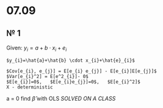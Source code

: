 # 07.09 
## № 1
Given:
	$y_{i} = a + b  \cdot x_{i}+ e_{i}$
	
	$y_{i}=\hat{a}+\hat{b} \cdot x_{i}+\hat{e}_{i}$
	
	$Cov[e_{i}, e_{j}] = E[e_{i} e_{j}] - E[e_{i}]E[e_{j}]$
	$Var[e_{i}^2] = E[e^2_{i}]- 0$
	$E[e_{i}]=0$,   $E[e_{i}e_{j}]=0$,   $E[e_{i}^2]$
	X - deterministic

a = 0
find $\hat{\beta}$ with OLS
*SOLVED ON A CLASS*

